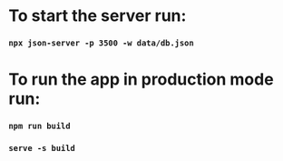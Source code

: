 
# To start the server run:

### `npx json-server -p 3500 -w data/db.json`


# To run the app in production mode run:

### `npm run build`
### `serve -s build`
